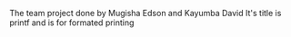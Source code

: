 The team project done by Mugisha Edson and Kayumba David
It's title is printf and is for formated printing
